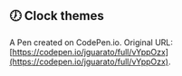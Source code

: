 ## 🕖 Clock themes

A Pen created on CodePen.io. Original URL: [https://codepen.io/jguarato/full/vYppOzx](https://codepen.io/jguarato/full/vYppOzx).


